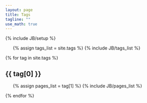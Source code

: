 ```yaml
---
layout: page
title: Tags
tagline: ""
use_math: true
---
```

{% include JB/setup %}

<ul class="tag_box inline">
  {% assign tags_list = site.tags %}  
  {% include JB/tags_list %}
</ul>

{% for tag in site.tags %} 
<h2 id="{{ tag[0] }}-ref">{{ tag[0] }}</h2>
<ul>
  {% assign pages_list = tag[1] %}  
  {% include JB/pages_list %}
</ul>
{% endfor %}
